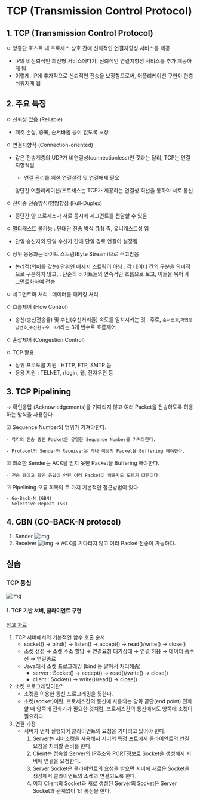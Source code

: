 # TCP (Transmission Control Protocol)

## 1. TCP (Transmission Control Protocol)

ㅇ 양종단 호스트 내 프로세스 상호 간에 신뢰적인 연결지향성 서비스를 제공

- IP의 비신뢰적인 최선형 서비스에다가, 신뢰적인 연결지향성 서비스를 추가 제공하게 됨
- 이렇게, IP에 추가적으로 신뢰적인 전송을 보장함으로써, 어플리케이션 구현이 한층 쉬워지게 됨

## 2. 주요 특징

ㅇ 신뢰성 있음 (Reliable)

- 패킷 손실, 중복, 순서바뀜 등이 없도록 보장

ㅇ 연결지향적 (Connection-oriented)

- 같은 전송계층의 UDP가 비연결성(connectionless)인 것과는 달리, TCP는 연결지향적임
    - 연결 관리를 위한 연결설정 및 연결해제 필요

  양단간 어플리케이션/프로세스는 TCP가 제공하는 연결성 회선을 통하여 서로 통신

ㅇ 전이중 전송방식/양방향성 (Full-Duplex)

- 종단간 양 프로세스가 서로 동시에 세그먼트를 전달할 수 있음

ㅇ 멀티캐스트 불가능 : 단대단 전송 방식 (1:1) 즉, 유니캐스트성 임

- 단일 송신자와 단일 수신자 간에 단일 경로 연결이 설정됨

ㅇ 상위 응용과는 바이트 스트림(Byte Stream)으로 주고받음

- 논리적(의미를 갖는) 단위인 메세지 스트림이 아님
  . 각 데이터 간의 구분을 의미적으로 구분하지 않고,
  . 단순히 바이트들의 연속적인 흐름으로 보고, 이들을 묶어 세그먼트화하여 전송

ㅇ 세그먼트화 처리             : 데이터를 패키징 처리

ㅇ 흐름제어 (Flow Control)

- 송신(송신전송률) 및 수신(수신처리율)  속도를 일치시키는 것
  . 주로, `순서번호`,`확인응답번호`,`수신윈도우 크기`라는 3개 변수로 흐름제어

ㅇ 혼잡제어 (Congestion Control)

ㅇ TCP 활용

- 상위 프로토콜 지원 : HTTP, FTP, SMTP 듬
- 응용 지원 : TELNET, rlogin, 웹, 전자우편 등

## 3. TCP Pipelining

→ 확인응답 (Acknowledgements)을 기다리지 않고 여러 Packet을 전송하도록 허용하는 방식을 사용한다.

☑ Sequence Number의 범위가 커져야한다.

    - 각각의 전송 중인 Packet은 유일한 Sequence Number를 가져야한다.

    - Protocol의 Sender와 Receiver은 하나 이상의 Packet을 Buffering 해야한다.

☑ 최소한 Sender는 ACK을 받지 못한 Packet을 Buffering 해야한다.

    - 전송 중이고 확인 응답이 안된 여러 Packet이 있을지도 모르기 떄문이다.

☑ Plpelining 오류 회복의 두 가지 기본적인 접근방법이 있다.

    - Go-Back-N (GBN)
    - Selective Repeat (SR)

## 4. GBN (GO-BACK-N protocol)

1) Sender
   ![img](../img/img_20.png)
2) Receiver
   ![img](../img/img_21.png)
   → ACK를 기다리지 않고 여러 Packet 전송이 가능하다.

## 실습

### TCP 통신

![img](../img/img_23.png)

#### 1. TCP 기반 서버, 클라이언트 구현
[참고 자료](https://jeon0707.tistory.com/130)
1) TCP 서버에서의 기본적인 함수 호출 순서
    - socket() → bind() → listen() → accept() → read()/write() → close()
    - 소켓 생성 → 소켓 주소 할당 → 연결요청 대기상태 → 연결 허용 → 데이터 송수신 → 연결종료
    - Java에서 소켓 프로그래밍 (bind 등 알아서 처리해줌)
        - server : Socket() → accept() → read()/write() → close()
        - client : Socket() → write()/read() → close()
2) 소켓 프로그래밍이란?
    - 소켓을 이용한 통신 프로그래밍을 뜻한다.
    - 소켓(socket)이란, 프로세스간의 통신에 사용되는 양쪽 끝단(end point) 전화할 때 양쪽에 전화기가 필요한 것처럼, 프로세스간의 통신에서도 양쪽에 소켓이 필요하다.
3) 연결 과정
    - 서버가 먼저 실행되어 클라이언트의 요청을 기다리고 있어야 한다.
      1) Server는 서버소켓을 사용해서 서버의 특정 포트에서 클라이언트의 연결 요청을 처리할 준비를 한다.
      2) Client는 접속할 Server의 IP주소와 PORT정보로 Socket을 생성해서 서버에 연결을 요청한다.
      3) Server Socket은 클라이언트의 요청을 받으면 서버에 새로운 Socket을 생성해서 클라이언트의 소켓과 연결되도록 한다.
      4) 이제 Client의 Socket과 새로 생성된 Server의 Socket은 Server Socket과 관계없이 1:1 통신을 한다.